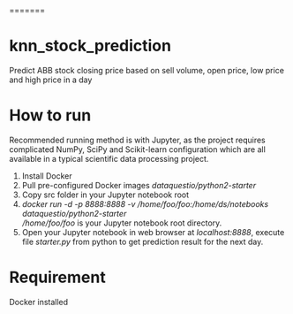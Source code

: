 =======
# knn_stock_prediction

Predict ABB stock closing price based on sell volume, open price, low price and high price in a day


# How to run

Recommended running method is with Jupyter, as the project requires complicated NumPy, SciPy and Scikit-learn configuration which are all available in a typical scientific data processing project. <br/>

1. Install Docker <br/>
2. Pull pre-configured Docker images *dataquestio/python2-starter* <br/>
3. Copy src folder in your Jupyter notebook root <br/>
4. *docker run -d -p 8888:8888 -v /home/foo/foo:/home/ds/notebooks dataquestio/python2-starter* <br/>
*/home/foo/foo* is your Jupyter notebook root directory. <br/>
5. Open your Jupyter notebook in web browser at *localhost:8888*, execute file *starter.py* from python to get prediction result for the next day.



# Requirement 

Docker installed

